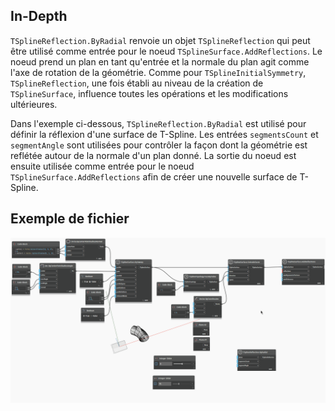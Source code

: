 ## In-Depth
`TSplineReflection.ByRadial` renvoie un objet `TSplineReflection` qui peut être utilisé comme entrée pour le noeud `TSplineSurface.AddReflections`. Le noeud prend un plan en tant qu'entrée et la normale du plan agit comme l'axe de rotation de la géométrie. Comme pour `TSplineInitialSymmetry`,` TSplineReflection`, une fois établi au niveau de la création de `TSplineSurface`, influence toutes les opérations et les modifications ultérieures.

Dans l'exemple ci-dessous, `TSplineReflection.ByRadial` est utilisé pour définir la réflexion d'une surface de T-Spline. Les entrées `segmentsCount` et `segmentAngle` sont utilisées pour contrôler la façon dont la géométrie est reflétée autour de la normale d'un plan donné. La sortie du noeud est ensuite utilisée comme entrée pour le noeud `TSplineSurface.AddReflections` afin de créer une nouvelle surface de T-Spline.

## Exemple de fichier

![Example](./Autodesk.DesignScript.Geometry.TSpline.TSplineReflection.ByRadial_img.gif)
